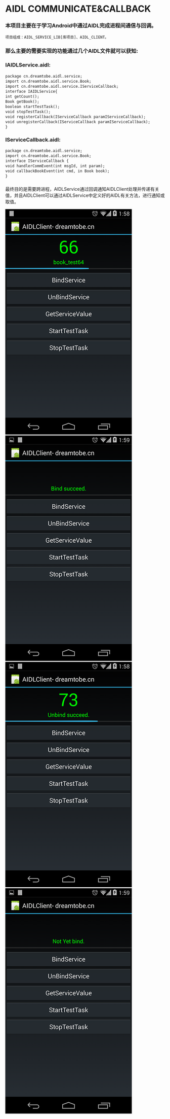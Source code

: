 AIDL COMMUNICATE&CALLBACK
=========================

### 本项目主要在于学习Android中通过AIDL完成进程间通信与回调。
    项目组成：AIDL_SERVICE_LIB[库项目]、AIDL_CLIENT。

    
### 那么主要的需要实现的功能通过几个AIDL文件就可以获知:

### IAIDLService.aidl:
    package cn.dreamtobe.aidl.service;
    import cn.dreamtobe.aidl.service.Book;
    import cn.dreamtobe.aidl.service.IServiceCallback;
    interface IAIDLService{
    int getCount();
    Book getBook();
    boolean startTestTask();
    void stopTestTask();
    void registerCallback(IServiceCallback paramIServiceCallback);
    void unregisterCallback(IServiceCallback paramIServiceCallback);
    }
    
### IServiceCallback.aidl:
    package cn.dreamtobe.aidl.service;
    import cn.dreamtobe.aidl.service.Book;
    interface IServiceCallback {
    void handlerCommEvent(int msgId, int param);
  	void callbackBookEvent(int cmd, in Book book);
    }
    
###     
最终目的是需要跨进程，AIDLService通过回调通知AIDLClient处理并传递有关值，并且AIDLClient可以通过AIDLService中定义好的AIDL有关方法，进行通知或取值。

![image](https://github.com/Jacksgong/AIDL_COMMUNICATE-CALLBACK/raw/master/aidl_readme/raw/com_task.png)
![image](https://github.com/Jacksgong/AIDL_COMMUNICATE-CALLBACK/raw/master/aidl_readme/raw/bind_succeed.png)
![image](https://github.com/Jacksgong/AIDL_COMMUNICATE-CALLBACK/raw/master/aidl_readme/raw/unbind.png)
![image](https://github.com/Jacksgong/AIDL_COMMUNICATE-CALLBACK/raw/master/aidl_readme/raw/unbind_request.png)
